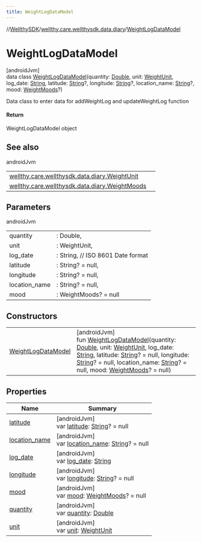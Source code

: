```yaml
---
title: WeightLogDataModel
---
```

//[WellthySDK](../../../index.html)/[wellthy.care.wellthysdk.data.diary](../index.html)/[WeightLogDataModel](index.html)



# WeightLogDataModel



[androidJvm]\
data class [WeightLogDataModel](index.html)(quantity: [Double](https://kotlinlang.org/api/latest/jvm/stdlib/kotlin/-double/index.html), unit: [WeightUnit](../-weight-unit/index.html), log_date: [String](https://kotlinlang.org/api/latest/jvm/stdlib/kotlin/-string/index.html), latitude: [String](https://kotlinlang.org/api/latest/jvm/stdlib/kotlin/-string/index.html)?, longitude: [String](https://kotlinlang.org/api/latest/jvm/stdlib/kotlin/-string/index.html)?, location_name: [String](https://kotlinlang.org/api/latest/jvm/stdlib/kotlin/-string/index.html)?, mood: [WeightMoods](../-weight-moods/index.html)?)

Data class to enter data for addWeightLog and updateWeightLog function



#### Return



WeightLogDataModel object



## See also


androidJvm

| | |
|---|---|
| [wellthy.care.wellthysdk.data.diary.WeightUnit](../-weight-unit/index.html) |  |
| [wellthy.care.wellthysdk.data.diary.WeightMoods](../-weight-moods/index.html) |  |



## Parameters


androidJvm

| | |
|---|---|
| quantity | : Double, |
| unit | : WeightUnit, |
| log_date | : String, // ISO 8601 Date format |
| latitude | : String? = null, |
| longitude | : String? = null, |
| location_name | : String? = null, |
| mood | : WeightMoods? = null |



## Constructors


| | |
|---|---|
| [WeightLogDataModel](-weight-log-data-model.html) | [androidJvm]<br>fun [WeightLogDataModel](-weight-log-data-model.html)(quantity: [Double](https://kotlinlang.org/api/latest/jvm/stdlib/kotlin/-double/index.html), unit: [WeightUnit](../-weight-unit/index.html), log_date: [String](https://kotlinlang.org/api/latest/jvm/stdlib/kotlin/-string/index.html), latitude: [String](https://kotlinlang.org/api/latest/jvm/stdlib/kotlin/-string/index.html)? = null, longitude: [String](https://kotlinlang.org/api/latest/jvm/stdlib/kotlin/-string/index.html)? = null, location_name: [String](https://kotlinlang.org/api/latest/jvm/stdlib/kotlin/-string/index.html)? = null, mood: [WeightMoods](../-weight-moods/index.html)? = null) |


## Properties


| Name | Summary |
|---|---|
| [latitude](latitude.html) | [androidJvm]<br>var [latitude](latitude.html): [String](https://kotlinlang.org/api/latest/jvm/stdlib/kotlin/-string/index.html)? = null |
| [location_name](location_name.html) | [androidJvm]<br>var [location_name](location_name.html): [String](https://kotlinlang.org/api/latest/jvm/stdlib/kotlin/-string/index.html)? = null |
| [log_date](log_date.html) | [androidJvm]<br>var [log_date](log_date.html): [String](https://kotlinlang.org/api/latest/jvm/stdlib/kotlin/-string/index.html) |
| [longitude](longitude.html) | [androidJvm]<br>var [longitude](longitude.html): [String](https://kotlinlang.org/api/latest/jvm/stdlib/kotlin/-string/index.html)? = null |
| [mood](mood.html) | [androidJvm]<br>var [mood](mood.html): [WeightMoods](../-weight-moods/index.html)? = null |
| [quantity](quantity.html) | [androidJvm]<br>var [quantity](quantity.html): [Double](https://kotlinlang.org/api/latest/jvm/stdlib/kotlin/-double/index.html) |
| [unit](unit.html) | [androidJvm]<br>var [unit](unit.html): [WeightUnit](../-weight-unit/index.html) |

